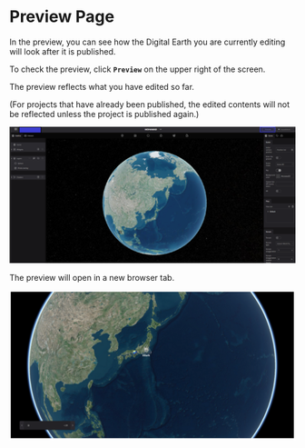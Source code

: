 # Preview Page

In the preview, you can see how the Digital Earth you are currently editing will look after it is published.

To check the preview, click **`Preview`** on the upper right of the screen.

The preview reflects what you have edited so far.

(For projects that have already been published, the edited contents will not be reflected unless the project is published again.)

![6 85.png](Preview%20Page%2002523931122c4cf0aa1d061ab8dd26c6/6_85.png)

The preview will open in a new browser tab.

![sef.png](Preview%20Page%2002523931122c4cf0aa1d061ab8dd26c6/sef.png)